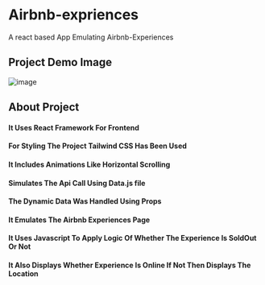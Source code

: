 # Airbnb-expriences 
 A react based App Emulating Airbnb-Experiences

## Project Demo Image
![image](https://user-images.githubusercontent.com/76248886/184307189-08246eaf-100e-477a-8181-3c57bace78d2.png)



## About Project 
####  It Uses React Framework For Frontend 
####  For Styling The Project Tailwind CSS Has Been Used 
####  It Includes Animations Like Horizontal Scrolling 
####  Simulates The Api Call Using Data.js file
####  The Dynamic Data Was Handled Using Props
####  It Emulates The Airbnb Experiences Page
####  It Uses Javascript To Apply Logic Of Whether The Experience Is SoldOut Or Not
####  It Also Displays Whether Experience Is Online If Not Then Displays The Location






